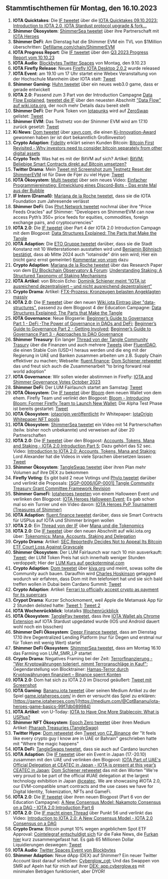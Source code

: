 ## Stammtischthemen für Montag, den 16.10.2023

1. **IOTA Quicktakes**: Die [IF tweetet](https://x.com/iota/status/1711305606991167521?s=20) über die [IOTA Quicktakes 09.10.2023: Introduction to IOTA 2.0, IOTA Stardust protocol upgrade & fork...](https://www.youtube.com/watch?v=Q0wP4PVA9oc)
2. **Shimmer Ökosystem**: [ShimmerSea tweetet](https://x.com/ShimmerSeaDEX/status/1711682991854919826?s=20) über ihre Partnerschaft mit [IOTA Heroes](https://twitter.com/IotaHeroes)
3. **Shimmer DeFi**: Am Dienstag hat die Shimmer EVM ein TVL von $1Million überschritten: [Defillame.com/chain/ShimmerEVM](https://defillama.com/chain/ShimmerEVM?currency=USD&price=true&developers=false&devsCommits=false&tvl=true)
4. **IOTA Progress Report**: Die [IF tweetet](https://x.com/iota/status/1711652800260710755?s=20) über den [Q3 2023 Progress Report vom 10.10.23](https://blog.iota.org/q3-2023-progress-report/)
5. **IOTA Audio**: [Blockbytes Twitter Spaces](https://x.com/blockbytescom/status/1711389398632128889?s=20) von Montag, den 9.10.23
6. **IOTA Firefly Release**: Neues [Firefly IOTA Desktop 2.0.2](https://github.com/iotaledger/firefly/releases/tag/desktop-iota-2.0.2) wurde released
7. **IOTA Event**: am 19.10 um 17 Uhr startet eine Webex Veranstaltung von der Hochschule Mannheim über IOTA statt: [Tweet](https://x.com/Vrom14286662/status/1711709952882999407?s=20)
8. **Shimmer Gaming**: [Huhn tweetet](https://x.com/huhn511/status/1711702223321801177?s=20) über ein neues web3.0 game, dass er gerade entwickelt
9. **IOTA 2.0**: Passend zum 3 Part von der Introduction Campagne [Data Flow Explained](https://blog.iota.org/data-flow-explained-iota20/), [tweetet die IF](https://x.com/iota/status/1711728288257704011?s=20) über den neuesten Abschnitt ["Data Flow" auf wiki.iota.org](https://wiki.iota.org/learn/protocols/iota2.0/core-concepts/data-flow), der noch mehr Details dazu bereit stellt
10. **Shimmer DeFi**: Der Punk Token von [Iotapunks](https://twitter.com/IotaPunks_71) wird auf [ZeroSwap](https://x.zeroswapnft.com/#/swap) gelistet: [Tweet](https://x.com/IotaPunks_71/status/1711643272345481457?s=20)
11. **Shimmer EVM**: Das Testnetz von der Shimmer EVM wird am 17.10 zurück gesetzt: [Tweet](https://x.com/Vrom14286662/status/1711745914669338673?s=20)
12. **Ki News**: [Dom tweetet](https://x.com/DomSchiener/status/1711805935759352312?s=20) über [xayn.com](https://xayn.com/), die einen [Ki-Innovation-Award](https://www.innovative-leaders.de/ki-innovation-award/) gewonnen haben (er ist dort bekanntlich Großinvestor)
13. **Crypto Adaption**: [Fidelity](https://twitter.com/Fidelity) erklärt seinen Kunden Bitcoin: [Bitcoin First Revisited - Why investors need to consider bitcoin separately from other digital assets](https://www.fidelitydigitalassets.com/research-and-insights/bitcoin-first-revisited)
14. **Crypto Tech**: Was hat es mit der BitVM auf sich? Artikel: [BitVM: Beliebige Smart Contracts direkt auf Bitcoin umsetzen?](https://www.blocktrainer.de/bitvm-beliebige-smart-contracts-direkt-auf-bitcoin-umsetzen/)
15. **Twitter Drama**: Mein [Tweet mit Screenshot zum Testnetz Reset der ShimmerEVM](https://x.com/Vrom14286662/status/1711745914669338673?s=20) ist für Dave de Fijer zu viel Hype: [Tweet](https://x.com/fijter/status/1711770329310187775?s=20)
16. **IOTA Ökosystem**: [Multi tweetet](https://x.com/multifolio/status/1711797042698207549?s=20) über sein neues Video: [Einfacher Programmiereinstieg: Entwicklung eines Discord-Bots - Das erste Mal aus der Bubble](https://youtu.be/_vVmORcPhBA?si=lBhuTFbzQe1u-Lh7)
17. **IF Intern (Dramaß)**: [Mariana de la Roche tweetet](https://x.com/Marianadlrw/status/1712024633627554189?s=20), dass sie die IOTA Foundation zum Jahresende verlässt
18. **Shimmer DeFi**: Das [Phyt Network tweetet](https://x.com/PythNetwork/status/1711714909564580297?s=20) nochmal über ihre "Price Feeds Oracles" auf Shimmer: "Developers on ShimmerEVM can now access Pyth’s 350+ price feeds for equities, commodities, foreign exchange pairs, and cryptocurrencies"
19. **IOTA 2.0**: Die [IF tweetet](https://x.com/iota/status/1712090681752043913?s=20) über Part 4 der IOTA 2.0 Introduction Campagn mit dem Blogpost: [Data Structures Explained: The Parts that Make the Tangle](https://blog.iota.org/data-structures-explained-iota20/)
20. **IOTA Adaption**: Die [ETO Gruppe tweetet](https://x.com/EtoGruppe/status/1712058334747021661?s=20) darüber, dass sie die Stadt Konstanz mit 10 Wetterstationen ausstatten wird und [Benjamin Böhnisch bestätigt](https://x.com/BenBoenisch/status/1712094708262973915?s=20), dass ab Mitte 2024 auch "iotainside" drin sein wird; Hier ein (nicht ganz ernst gemeinter) [Kommentar von vrom](https://x.com/Vrom14286662/status/1712100097733882220?s=20) dazu
21. **Crypto Adaption**: [Mariana de la Roche tweetet](https://x.com/Marianadlrw/status/1712394697522524337?s=20) über das Research Paper von dem [EU Blockchain Observatory & Forum](https://twitter.com/EUBlockchain): [Understanding Staking: A Structured Taxonomy of Staking Mechanisms ](https://www.eublockchainforum.eu/sites/default/files/research-paper/Understanding%20Staking.pdf)
22. **IOTA Artikel**: von Bitcoin Echo: [Dominik Schiener meint “IOTA ist ausreichend dezentralisiert – und nicht ausreichend dezentralisiert”](https://www.btc-echo.de/news/iota-dezentralisiert-schiener-interview-172783/)
23. **Crypto Drama**: Artikel: [FTX-Prozess: Kronzeugen belasten Angeklagten massiv](https://www.blocktrainer.de/ftx-prozess-kronzeugen-belasten-angeklagten-massiv/)
24. **IOTA 2.0**: Die [IF tweetet](https://x.com/iota/status/1712453064286777474?s=20) über den neuen [Wiki.iota Eintrag über "data-structures"](https://wiki.iota.org/learn/protocols/iota2.0/core-concepts/data-structures), passend zu dem Blogpost 4 der Education Campagne: [Data Structures Explained: The Parts that Make the Tangle](https://blog.iota.org/data-structures-explained-iota20/)
25. **IOTA Governance**: Neue Blogserie: [Beginner’s Guide to Governance Part 1 - DeFi -The Power of Governance in DAOs and DeFi](https://blog.shimmer.network/beginners-guide-governance-part-1/); [Beginner’s Guide to Governance Part 2 - Getting Involved](https://blog.shimmer.network/beginners-guide-governance-part-2/); [Beginner’s Guide to Governance Part 3 - Approaches to DAO Governance](https://blog.shimmer.network/beginners-guide-governance-part-3/)
26. **Shimmer Treasury**: Ein langer [Thread von der Tangle Community Trasury](https://x.com/TangleTreasury/status/1712131148816818522?s=20) über die Finanzen und auch mehrere [Tweets](https://x.com/TangleTreasury/status/1712131156957929887?s=20) über [FluentDAO](https://twitter.com/FluentDAO), die einen Stable Coin (USD+) heraus werden und die eng mit der Regierung in UAE und Banken zusammen arbeiten um z.B. Supply Chain effektiver zu machen; Webseite: [fluent.finance](https://www.fluent.finance/); [Dom Schiener retweetet](https://x.com/DomSchiener/status/1712204087452651834?s=20) das und freut sich auch die Zusammenarbeit "to bring forward real world adoption"
27. **IOTA Governance**: Wir sollen wieder abstimmen in Firefly: [IOTA and Shimmer Governance Votes October 2023](https://blog.iota.org/iota-and-shimmer-governance-votes-october-2023/)
28. **Shimmer DeFi**: Der LUM Fairlaunch startet am Samstag: [Tweet](https://x.com/ShimmerSeaDEX/status/1712468164896801259?s=20)
29. **IOTA Ökosystem**: Die [IF tweetet](https://x.com/iota/status/1712483978895315158?s=20) über [Bloom](https://twitter.com/bloomwalletio) dem neuen Wallet von dem ehem. Firefly Team und verlinkt den Blogpost: [Bloom - Introducing Bloom: Former Firefly Team to Launch New Wallet](https://blog.iota.org/introducing-bloom-former-firefly-team-to-launch-new-wallet/); Die Alpha Test Phase ist bereits gestartet: [Tweet](https://x.com/bloomwalletio/status/1712810115751936391?s=20)
30. **IOTA Ökosystem**: [iotaorigin veröffentlicht](https://x.com/origin_iota/status/1712884130789126447?s=20) ihr Whitepaper: [IotaOrigin Whitepaper NFT pools](https://medium.com/@iotaorigin/iotaorigin-whitepaper-nft-pools-3fa68f8cb7ac)
31. **IOTA Ökosystem**: [ShimmerSea tweetet](https://x.com/ShimmerSeaDEX/status/1712815459555483777?s=20) ein Video mit 14 Partnerschaften (teilw. bisher noch unbekannte) und verweisen auf über 20 Partnerschaften 
32. **IOTA 2.0**: Die [IF tweetet](https://x.com/iota/status/1712815456699011479?s=20) über den Blogpost: [Accounts, Tokens, Mana and Staking - IOTA 2.0 Introduction Part 5](https://blog.iota.org/iota-2-0-tokenomics-iota20/); Dazu gehört das 52 sec. Video: [Introduction to IOTA 2.0: Accounts, Tokens, Mana and Staking](https://www.youtube.com/watch?v=mhTWJKLw9eU); Lord Alexander hat die Videos in viele Sprachen übersetzen lassen: [Tweet](https://x.com/shortaktien/status/1712880709352796564?s=20)
33. **Shimmer Ökosystem**: [TangleSwap tweetet](https://x.com/TangleSwap/status/1712848058000576939?s=20) über ihren Plan mehr Volumen auf ihre DEX zu bekommen
34. **Firefly Voting**: Es gibt bald 2 neue Votings und [Phylo tweetet](https://x.com/PhyloIota/status/1712788325055209774?s=20) darüber und verlinkt die Proposals: [[SGP-0006/IGP-0001] Tangle Community Treasury Grant Committee Framework Revision](https://govern.iota.org/t/sgp-0006-igp-0001-tangle-community-treasury-grant-committee-framework-revision/1675)
35. **Shimmer GameFi**: [Iotaheroes tweeten](https://x.com/IotaHeroes/status/1712851550886879687?s=20) von einem Halloween Event und verlinken den Blogpost: [IOTA Heroes Halloween Event](https://www.iotaheroes.com/blog/halloween-event); Es gab schon mal so ein Turnier und ein Video davon: [IOTA Heroes PvP Tournament (Treasures of Shimmer)](https://www.youtube.com/watch?v=Rg2kkw18sJA)
36. **IOTA Adaption**: [fluent.finance tweetet](https://x.com/FluentDAO/status/1712887514690715717?s=20) darüber, dass sie Smart Contracts für USPlus auf IOTA und Shimmer bringen wollen
37. **IOTA 2.0**: Ein [Thread von der IF](https://x.com/iota/status/1712860880432402754?s=20) über [Mana und die Tokenomics](https://wiki.iota.org/learn/protocols/iota2.0/core-concepts/mana)
38. **IOTA 2.0**: Die [IF tweetet](https://x.com/iota/status/1713177840105951473?s=20) über den neuen Abschnitt auf wiki.iota.org über: [Tokenomics: Mana, Accounts, Staking and Delegation](https://wiki.iota.org/learn/protocols/iota2.0/core-concepts/mana)
39. **Crypto Drama**: Artikel: [SEC Reportedly Decides Not to Appeal Its Bitcoin ETF Court Loss Against Grayscale](https://www.coindesk.com/policy/2023/10/13/sec-reportedly-decides-not-to-appeal-its-bitcoin-etf-court-loss-against-grayscale/)
40. **Shimmer Ökosystem**: Der LUM Fairlaunch war nach 10 min ausverkauft: [Tweet](https://x.com/ShimmerSeaDEX/status/1713255811718222324?s=20); der LUM Token Preis hat sich innerhalb weniger Stunden verdoppelt; Hier der [LUM Kurs auf geckoterminal.com](https://www.geckoterminal.com/shimmerevm/pools/0x95f00a7125ec3d78d6b2fcd6ffd9989941ef25fc)
41. **Crypto Adaption**: [Dom tweetet](https://x.com/DomSchiener/status/1713088652585193874?s=20) über [kiva.org](https://www.kiva.org/) und meint, sowas sollte die Community auch bauen. Daraufhin wird [Charles Hoskinson](https://twitter.com/IOHK_Charles) getagged wodurch wir erfahren, dass Dom mit ihm telefoniert hat und sie sich bald treffen wollen in Dubai beim Cardano Summit: [Tweet](https://x.com/IOHK_Charles/status/1713200988734017640?s=20)
42. **Crypto Adaption**: Artikel: [Ferrari to officially accept crypto as payment for its supercars](https://finbold.com/ferrari-to-officially-accept-crypto-as-payment-for-its-supercars/)
43. **Crypot Drama**: Kurzer Schockmoment, weil Apple die Metamask App für 2 Stunden delisted hatte: [Tweet 1](https://x.com/WatcherGuru/status/1713195423798554704?s=20); [Tweet 2](https://x.com/WatcherGuru/status/1713234587365593099?s=20)
44. **IOTA Wochenrückblick**: Iotatalks [Wochenrückblick](https://www.iota-talk.com/index.php?article/332-wochenr%C3%BCckblick-vom-8-bis-14-oktober-2023/)
45. **IOTA Ökosystem**: [TanglePay tweetet](https://x.com/tanglepaycom/status/1713533752545341837?s=20), dass ihre [IOTA Wallet als Chrome Extension](https://tanglepay.com/) auf IOTA Stardust upgedated wurde (IOS und Android dauert wohl noch ein bisschen)
46. **Shimmer DeFi Ökosystem**: [Deepr Finance tweetet](https://x.com/DeeprFinance/status/1712803717437641122?s=20), dass am Dienstag 17.10 ihre Degentralized Lending Platform (nur für Degen und erstmal nur für Token mit wenig Wert) startet
47. **Shimmer DeFi Ökosystem**: [ShimmerSea tweetet](https://x.com/ShimmerSeaDEX/status/1713530331947569343?s=20), dass am Montag 16.10 das Farming von LUM_SMR_LP startet
48. **Crypto Drama**: Negatives Framing bei der Zeit: [Terrorfinanzierung - "Wer Kryptowährungen toleriert, nimmt Terroranschläge in Kauf"](https://www.zeit.de/geld/2023-10/fabian-teichmann-terrorfinanzierung-hamas-kryptowaehrungen); Gegendarstellung von Blocktrainer: [Hamas-Terror durch Kryptowährungen finanziert – Binance sperrt Konten](https://www.blocktrainer.de/hamas-terror-durch-kryptowaehrungen-finanziert-binance-sperrt-konten/)
49. **IOTA 2.0**: Dom hat sich zu IOTA 2.0 im Discrod geäußert: [Tweet mit Screenshot](https://x.com/Vrom14286662/status/1713550444629205447?s=20)
50. **IOTA Gaming**: [Bananu.iota tweetet](https://x.com/CptBananu/status/1713685236410687901?s=20) über seinen Medium Artikel zu der Spiel [game.iotaheroes.com/](https://game.iotaheroes.com/) in dem er versucht das Spiel zu erklären: [https://game.iotaheroes.com/](https://medium.com/@CptBananu/iota-heroes-game-basics-99f7db089984)
51. **IOTA Artikel**: von U-Today: [IOTA to Have One More Stablecoin: What is USPlus?](https://u.today/iota-to-have-one-more-stablecoin-what-is-usplus)
52. **Shimmer NFT Ökosystem**: [Epoch Zero tweetet](https://x.com/Epoch_0/status/1713605015061844208?s=20) über ihren Medium Artikel: [Pharaoh Treasuries (TangleSwap)](https://medium.com/@EpochZer0/pharaoh-treasuries-tangleswap-bf78e5bdc655)
53. **Twitter Hype**: [Dom retweetet](https://x.com/DomSchiener/status/1713808899659173931?s=20) den [Tweet von CZ_Binance](https://x.com/cz_binance/status/1713668517763973424?s=20) der "It feels like every crypto guy I know are in UAE or Bahrain" geschrieben hatte mit "Where the magic happens"
54. **IOTA DeFi**: [TangleSwaps tweetet](https://x.com/TangleSwap/status/1713811184091021543?s=20), dass sie auch auf Cardano launchen
55. **IOTA Adaption**: Die [IF tweetet](https://x.com/iota/status/1713857330192728250?s=20) über ein Event in Japan (17.-20.10) zusammen mit den UAE und verlinken den Blogpost: [IOTA Part of UAE's Official Delegation at CEATEC in Japan - IOTA is present at this year’s CEATEC in Japan](https://blog.iota.org/iota-part-of-ceatec-2023/); [Dom Schiener retweetet](https://x.com/DomSchiener/status/1713881587740205267?s=20) das mit den Worten "We're very proud to be part of the official #UAE delegation at the largest technology exhibition in Japan [@ceatec](https://twitter.com/ceatec). We are showcasing #IOTA 2.0, our EVM-compatible smart contracts and the use cases we have for Digital Identity, Tokenization, NFTs and GameFi.
56. **IOTA 2.0**: Die [IF tweetet](https://x.com/iota/status/1713902622325760053?s=20) über ihren neuen Blogpost (Part 6 von der Education Campagne): [A New Consensus Model: Nakamoto Consensus on a DAG - IOTA 2.0 Introduction Part 6](https://blog.iota.org/a-new-consensus-model-iota20/)
57. **IOTA 2.0**: Die [IF macht einen Thread](https://x.com/iota/status/1713932922669982166?s=20) über Punkt 56 und verlinkt das Video: [Introduction to IOTA 2.0: A New Consensus Model - IOTA 2.0 Consensus on a DAG](https://www.youtube.com/watch?v=QoIVZkoDvxs)
58. **Crypto Drama**: Bitcoin pumpt 10% wegen angeblichem Spot ETF Approval: [Cointelegraf entschuldigt sich](https://x.com/Cointelegraph/status/1713925876969017792?s=20) für die Fake News, die [Furkan hier](https://x.com/FurkanCCTV/status/1713919157102600417?s=20) kurz zusammengefasst hat. Es gab 65 Millionen Dollar Liquidierungen deswegen: [Tweet](https://x.com/WatcherGuru/status/1713921987783885072?s=20)
59. **IOTA Audio**: [Twitter Spaces Event von Blockbytes](https://x.com/blockbytescom/status/1713927910094946432?s=20)
60. **Shimmer Adaption**: Neue dApp (DEX) auf Shimmer? Ein neuer Twitter Account lässt darauf schließen: [Cyberglow_cgt](https://twitter.com/Cyberglow_cgt); Und das Swappen von SMR auf ApeIn hat für mich auf ihrer [DEX: app.cyberglow.es](https://app.cyberglow.es/) mit minimalen Beträgen funktioniert, aber DYOR!
